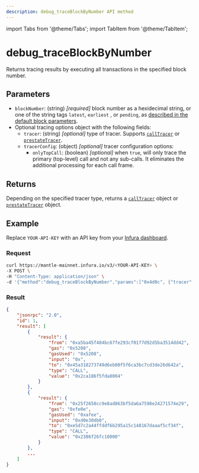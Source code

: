 ```yaml
---
description: debug_traceBlockByNumber API method
---
```

import Tabs from '@theme/Tabs';
import TabItem from '@theme/TabItem';

# debug_traceBlockByNumber

Returns tracing results by executing all transactions in the specified block number.

## Parameters

- `blockNumber`: (string) _[required]_ block number as a hexidecimal string, or one of the string tags `latest`, `earliest`
    , or `pending`, as [described in the default block parameters](https://ethereum.org/en/developers/docs/apis/json-rpc/#default-block).
- Optional tracing options object with the following fields:
    - `tracer`: (string) _[optional]_ type of tracer. Supports [`callTracer`](../debug/index.md#calltracer) or
        [`prestateTracer`](../debug/index.md##prestatetracer).
    - `tracerConfig`: (object) _[optional]_  tracer configuration options:
        - `onlyTopCall`: (boolean) _[optional]_ when `true`, will only trace the primary (top-level) call and not any
            sub-calls. It eliminates the additional processing for each call frame.

## Returns

Depending on the specified tracer type, returns a [`callTracer`](../debug/index.md##calltracer) object or
[`prestateTracer`](../debug/index.md#prestatetracer) object.

## Example

Replace `YOUR-API-KEY` with an API key from your [Infura dashboard](https://infura.io/dashboard).

### Request

<Tabs>
  <TabItem value="cURL" label="cURL" default>

```bash
curl https://mantle-mainnet.infura.io/v3/<YOUR-API-KEY> \
-X POST \
-H "Content-Type: application/json" \
-d '{"method":"debug_traceBlockByNumber","params":["0x4d0c", {"tracer": "callTracer"}],"id":1,"jsonrpc":"2.0"}'

```
  </TabItem>
</Tabs>

### Result

```json
{
    "jsonrpc": "2.0",
    "id": 1,
    "result": [
        {
            "result": {
                "from": "0xa5ba45f484bc67fe293cf01f7d92d5ba3514dd42",
                "gas": "0x5208",
                "gasUsed": "0x5208",
                "input": "0x",
                "to": "0x45a318273749d6eb00f5f6ca3bc7cd3de26d642a",
                "type": "CALL",
                "value": "0x2ca186f5fda8004"
            }
        },
        {
            "result": {
                "from": "0x25f2650cc9e8ad863bf5da6a7598e24271574e29",
                "gas": "0xfe0e",
                "gasUsed": "0xafee",
                "input": "0xd0e30db0",
                "to": "0xe5d7c2a44ffddf6b295a15c148167daaaf5cf34f",
                "type": "CALL",
                "value": "0x2386f26fc10000"
            }
        },
        ...
    ]
}
```
